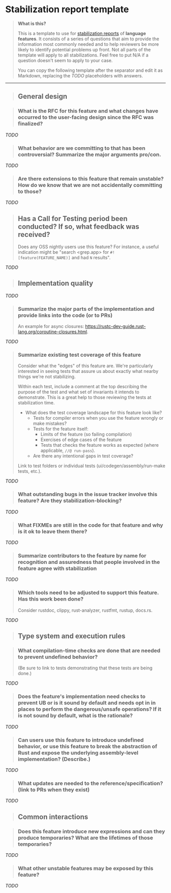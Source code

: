 # Stabilization report template

> **What is this?**
>
> This is a template to use for [stabilization reports](./stabilization_guide.md) of **language features**. It consists of a series of questions that aim to provide the information most commonly needed and to help reviewers be more likely to identify potential problems up front. Not all parts of the template will apply to all stabilizations. Feel free to put N/A if a question doesn't seem to apply to your case.
>
> You can copy the following template after the separator and edit it as Markdown, replacing the *TODO* placeholders with answers. 

---

> ## General design

>  ### What is the RFC for this feature and what changes have occurred to the user-facing design since the RFC was finalized?

*TODO*

>  ### What behavior are we committing to that has been controversial? Summarize the major arguments pro/con.

*TODO*

> ### Are there extensions to this feature that remain unstable? How do we know that we are not accidentally committing to those?

*TODO*

> ## Has a Call for Testing period been conducted? If so, what feedback was received?
>
> Does any OSS nightly users use this feature? For instance, a useful indication might be "search <grep.app> for `#![feature(FEATURE_NAME)]` and had `N` results".

*TODO*

> ## Implementation quality

*TODO*

> ### Summarize the major parts of the implementation and provide links into the code (or to PRs)
>
> An example for async closures: <https://rustc-dev-guide.rust-lang.org/coroutine-closures.html>.

*TODO*

> ### Summarize existing test coverage of this feature
>
> Consider what the "edges" of this feature are.  We're particularly interested in seeing tests that assure us about exactly what nearby things we're not stabilizing.
>
> Within each test, include a comment at the top describing the purpose of the test and what set of invariants it intends to demonstrate. This is a great help to those reviewing the tests at stabilization time.
>
> - What does the test coverage landscape for this feature look like?
>   - Tests for compiler errors when you use the feature wrongly or make mistakes?
>   - Tests for the feature itself:
>       - Limits of the feature (so failing compilation)
>       - Exercises of edge cases of the feature
>       - Tests that checks the feature works as expected (where applicable, `//@ run-pass`).
>   - Are there any intentional gaps in test coverage?
>
> Link to test folders or individual tests (ui/codegen/assembly/run-make tests, etc.).

*TODO*

> ### What outstanding bugs in the issue tracker involve this feature? Are they stabilization-blocking?

*TODO*

> ### What FIXMEs are still in the code for that feature and why is it ok to leave them there?

*TODO*

> ### Summarize contributors to the feature by name for recognition and assuredness that people involved in the feature agree with stabilization 

*TODO*

> ### Which tools need to be adjusted to support this feature. Has this work been done?
>  
> Consider rustdoc, clippy, rust-analyzer, rustfmt, rustup, docs.rs.

*TODO*

> ## Type system and execution rules

> ### What compilation-time checks are done that are needed to prevent undefined behavior?
>  
>  (Be sure to link to tests demonstrating that these tests are being done.)

*TODO*

> ### Does the feature's implementation need checks to prevent UB or is it sound by default and needs opt in in places to perform the dangerous/unsafe operations? If it is not sound by default, what is the rationale?

*TODO*

> ### Can users use this feature to introduce undefined behavior, or use this feature to break the abstraction of Rust and expose the underlying assembly-level implementation? (Describe.)

*TODO*

> ### What updates are needed to the reference/specification? (link to PRs when they exist)

*TODO*

> ## Common interactions

> ### Does this feature introduce new expressions and can they produce temporaries? What are the lifetimes of those temporaries?

*TODO*

> ### What other unstable features may be exposed by this feature?

*TODO*
